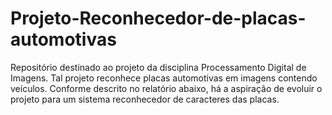 # Projeto-Reconhecedor-de-placas-automotivas
Repositório destinado ao projeto da disciplina Processamento Digital de Imagens. Tal projeto reconhece placas automotivas em imagens contendo veículos. Conforme descrito no relatório abaixo, há a aspiração de evoluir o projeto para um sistema reconhecedor de caracteres das placas.
